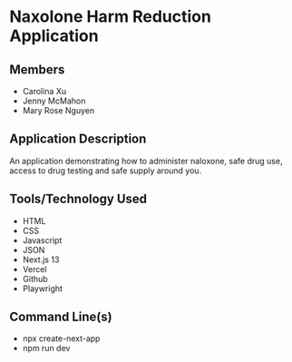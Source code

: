 # Naxolone Harm Reduction Application

## Members

- Carolina Xu
- Jenny McMahon
- Mary Rose Nguyen

## Application Description

An application demonstrating how to administer naloxone, safe drug use, access to drug testing and safe supply around you.

## Tools/Technology Used

- HTML
- CSS
- Javascript
- JSON
- Next.js 13
- Vercel
- Github
- Playwright

## Command Line(s)

- npx create-next-app
- npm run dev
